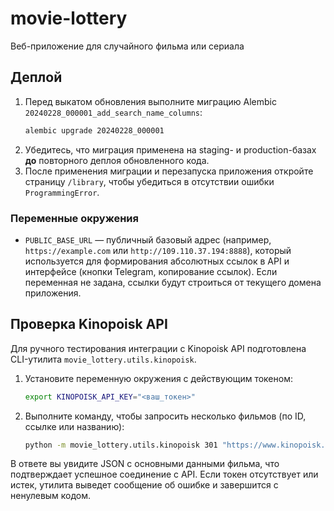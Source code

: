 # movie-lottery

Веб-приложение для случайного фильма или сериала

## Деплой

1. Перед выкатом обновления выполните миграцию Alembic `20240228_000001_add_search_name_columns`:
   ```bash
   alembic upgrade 20240228_000001
   ```
2. Убедитесь, что миграция применена на staging- и production-базах **до** повторного деплоя обновленного кода.
3. После применения миграции и перезапуска приложения откройте страницу `/library`, чтобы убедиться в отсутствии ошибки `ProgrammingError`.

### Переменные окружения

- `PUBLIC_BASE_URL` — публичный базовый адрес (например, `https://example.com` или `http://109.110.37.194:8888`),
  который используется для формирования абсолютных ссылок в API и интерфейсе (кнопки Telegram, копирование ссылок).
  Если переменная не задана, ссылки будут строиться от текущего домена приложения.

## Проверка Kinopoisk API

Для ручного тестирования интеграции с Kinopoisk API подготовлена CLI-утилита `movie_lottery.utils.kinopoisk`.

1. Установите переменную окружения с действующим токеном:
   ```bash
   export KINOPOISK_API_KEY="<ваш_токен>"
   ```
2. Выполните команду, чтобы запросить несколько фильмов (по ID, ссылке или названию):
   ```bash
   python -m movie_lottery.utils.kinopoisk 301 "https://www.kinopoisk.ru/film/435/" "Интерстеллар"
   ```

В ответе вы увидите JSON с основными данными фильма, что подтверждает успешное соединение с API. Если токен отсутствует или истек, утилита выведет сообщение об ошибке и завершится с ненулевым кодом.
